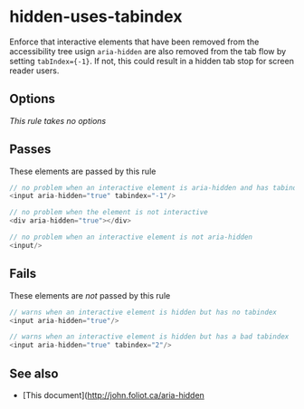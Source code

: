 # hidden-uses-tabindex


Enforce that interactive elements that have been removed from
the accessibility tree usign `aria-hidden` are also removed from
the tab flow by setting `tabIndex={-1}`.  If not, this could result
in a hidden tab stop for screen reader users.


## Options

*This rule takes no options*

## Passes

These elements are passed by this rule
```js
// no problem when an interactive element is aria-hidden and has tabindex="-1"
<input aria-hidden="true" tabindex="-1"/>

// no problem when the element is not interactive
<div aria-hidden="true"></div>

// no problem when an interactive element is not aria-hidden
<input/>
```

## Fails

These elements are *not* passed by this rule
```js
// warns when an interactive element is hidden but has no tabindex
<input aria-hidden="true"/>

// warns when an interactive element is hidden but has a bad tabindex
<input aria-hidden="true" tabindex="2"/>
```

## See also

 - [This document](http://john.foliot.ca/aria-hidden